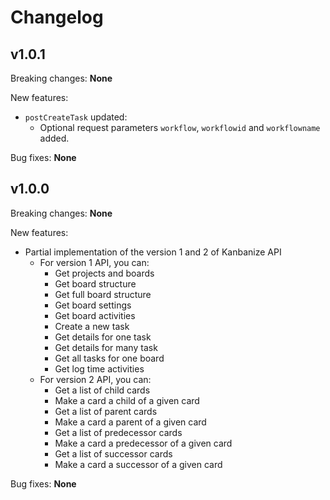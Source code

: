 # Changelog

## v1.0.1

Breaking changes:
    **None**
    
New features:
* `postCreateTask` updated:
    * Optional request parameters `workflow`, `workflowid` and `workflowname` added.
        
Bug fixes:
    **None**

## v1.0.0

Breaking changes:
    **None**
    
New features:
* Partial implementation of the version 1 and 2 of Kanbanize API
    * For version 1 API, you can:
        * Get projects and boards
        * Get board structure
        * Get full board structure
        * Get board settings
        * Get board activities
        * Create a new task
        * Get details for one task 
        * Get details for many task
        * Get all tasks for one board
        * Get log time activities
    * For version 2 API, you can:
        * Get a list of child cards
        * Make a card a child of a given card 
        * Get a list of parent cards
        * Make a card a parent of a given card 
        * Get a list of predecessor cards
        * Make a card a predecessor of a given card 
        * Get a list of successor cards
        * Make a card a successor of a given card 
        
Bug fixes:
    **None**